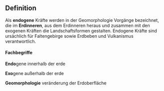 ## Definition 
Als **endogene** Kräfte werden in der Geomorphologie Vorgänge bezeichnet, die im **Erdinneren**, aus dem Erdinneren heraus und zusammen mit den exogenen Kräften die Landschaftsformen gestalten. Endogene Kräfte sind ursächlich für Faltengebirge sowie Erdbeben und Vulkanismus verantwortlich.

#### Fachbegriffe 
**Endo**gene innerhalb der erde

**Exo**gene außerhalb der erde

**Geomorphologie** veränderung der Erdoberfläche 
